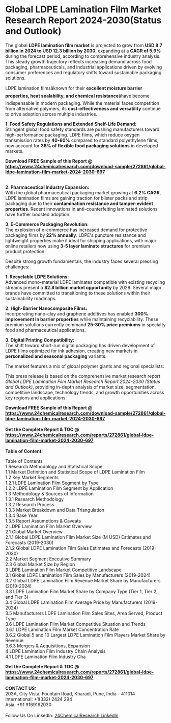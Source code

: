 <h1>Global LDPE Lamination Film Market Research Report 2024-2030(Status and Outlook)</h1><p>The global <strong>LDPE lamination film market</strong> is projected to grow from <strong>USD 8.7 billion in 2024 to USD 12.3 billion by 2030</strong>, expanding at a <strong>CAGR of 5.9%</strong> during the forecast period, according to comprehensive industry analysis. This steady growth trajectory reflects increasing demand across food packaging, pharmaceuticals, and industrial applications driven by evolving consumer preferences and regulatory shifts toward sustainable packaging solutions.</p><p>LDPE lamination filmsâknown for their <strong>excellent moisture barrier properties, heat sealability, and chemical resistance</strong>âhave become indispensable in modern packaging. While the material faces competition from alternative polymers, its <strong>cost-effectiveness and versatility</strong> continue to drive adoption across multiple industries.</p><p><strong>1. Food Safety Regulations and Extended Shelf-Life Demand:</strong><br>
Stringent global food safety standards are pushing manufacturers toward high-performance packaging. LDPE films, which reduce oxygen transmission rates by <strong>40-60%</strong> compared to standard polyethylene films, now account for <strong>38% of flexible food packaging solutions</strong> in developed markets.</p><div><b>Download FREE Sample of this Report @ 
            <a href="https://www.24chemicalresearch.com/download-sample/272861/global-ldpe-lamination-film-market-2024-2030-697">
            https://www.24chemicalresearch.com/download-sample/272861/global-ldpe-lamination-film-market-2024-2030-697</a></b></div><br><p><strong>2. Pharmaceutical Industry Expansion:</strong><br>
With the global pharmaceutical packaging market growing at <strong>6.2% CAGR</strong>, LDPE lamination films are gaining traction for blister packs and strip packaging due to their <strong>contamination resistance and tamper-evident properties</strong>. Recent innovations in anti-counterfeiting laminated solutions have further boosted adoption.</p><p><strong>3. E-Commerce Packaging Revolution:</strong><br>
The explosion of e-commerce has increased demand for protective packaging films by <strong>22% annually</strong>. LDPE's puncture resistance and lightweight properties make it ideal for shipping applications, with major online retailers now using <strong>3-5 layer laminate structures</strong> for premium product protection.</p><p>Despite strong growth fundamentals, the industry faces several pressing challenges:</p><p><strong>1. Recyclable LDPE Solutions:</strong><br>
Advanced mono-material LDPE laminates compatible with existing recycling streams present a <strong>$2.8 billion market opportunity</strong> by 2028. Several major brands have committed to transitioning to these solutions within their sustainability roadmaps.</p><p><strong>2. High-Barrier Nanocomposite Films:</strong><br>
Incorporating nano-clay and graphene additives has enabled <strong>300% improvement in barrier properties</strong> while maintaining recyclability. These premium solutions currently command <strong>25-30% price premiums</strong> in specialty food and pharmaceutical applications.</p><p><strong>3. Digital Printing Compatibility:</strong><br>
The shift toward short-run digital packaging has driven development of LDPE films optimized for ink adhesion, creating new markets in <strong>personalized and seasonal packaging</strong> variants.</p><p>The market features a mix of global polymer giants and regional specialists:</p><p>This press release is based on the comprehensive market research report <em>Global LDPE Lamination Film Market Research Report 2024-2030 (Status and Outlook)</em>, providing in-depth analysis of market size, segmentation, competitive landscape, technology trends, and growth opportunities across key regions and applications.</p><div><b>Download FREE Sample of this Report @ 
            <a href="https://www.24chemicalresearch.com/download-sample/272861/global-ldpe-lamination-film-market-2024-2030-697">
            https://www.24chemicalresearch.com/download-sample/272861/global-ldpe-lamination-film-market-2024-2030-697</a></b></div><br><div><b>Get the Complete Report & TOC @ 
            <a href="https://www.24chemicalresearch.com/reports/272861/global-ldpe-lamination-film-market-2024-2030-697">
            https://www.24chemicalresearch.com/reports/272861/global-ldpe-lamination-film-market-2024-2030-697</a></b></div><br>
            <b>Table of Content:</b><p>Table of Contents<br />
1 Research Methodology and Statistical Scope<br />
1.1 Market Definition and Statistical Scope of LDPE Lamination Film<br />
1.2 Key Market Segments<br />
1.2.1 LDPE Lamination Film Segment by Type<br />
1.2.2 LDPE Lamination Film Segment by Application<br />
1.3 Methodology & Sources of Information<br />
1.3.1 Research Methodology<br />
1.3.2 Research Process<br />
1.3.3 Market Breakdown and Data Triangulation<br />
1.3.4 Base Year<br />
1.3.5 Report Assumptions & Caveats<br />
2 LDPE Lamination Film Market Overview<br />
2.1 Global Market Overview<br />
2.1.1 Global LDPE Lamination Film Market Size (M USD) Estimates and Forecasts (2019-2030)<br />
2.1.2 Global LDPE Lamination Film Sales Estimates and Forecasts (2019-2030)<br />
2.2 Market Segment Executive Summary<br />
2.3 Global Market Size by Region<br />
3 LDPE Lamination Film Market Competitive Landscape<br />
3.1 Global LDPE Lamination Film Sales by Manufacturers (2019-2024)<br />
3.2 Global LDPE Lamination Film Revenue Market Share by Manufacturers (2019-2024)<br />
3.3 LDPE Lamination Film Market Share by Company Type (Tier 1, Tier 2, and Tier 3)<br />
3.4 Global LDPE Lamination Film Average Price by Manufacturers (2019-2024)<br />
3.5 Manufacturers LDPE Lamination Film Sales Sites, Area Served, Product Type<br />
3.6 LDPE Lamination Film Market Competitive Situation and Trends<br />
3.6.1 LDPE Lamination Film Market Concentration Rate<br />
3.6.2 Global 5 and 10 Largest LDPE Lamination Film Players Market Share by Revenue<br />
3.6.3 Mergers & Acquisitions, Expansion<br />
4 LDPE Lamination Film Industry Chain Analysis<br />
4.1 LDPE Lamination Film Industry Cha</p><div><b>Get the Complete Report & TOC @ 
            <a href="https://www.24chemicalresearch.com/reports/272861/global-ldpe-lamination-film-market-2024-2030-697">
            https://www.24chemicalresearch.com/reports/272861/global-ldpe-lamination-film-market-2024-2030-697</a></b></div><br><b>CONTACT US:</b><br>
            203A, City Vista, Fountain Road, Kharadi, Pune, India - 411014<br>
            International: +1(332) 2424 294<br>
            Asia: +91 9169162030 <br><br>
            Follow Us On LinkedIn: <a href="https://www.linkedin.com/company/24chemicalresearch/">24ChemicalResearch LinkedIn</a>